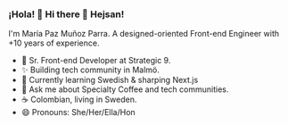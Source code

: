 ### ¡Hola! 👋 Hi there 👋 Hejsan!
I'm María Paz Muñoz Parra.
A designed-oriented Front-end Engineer with +10 years of experience.

- 🔭 Sr. Front-end Developer at Strategic 9. 
- ✨ Building tech community in Malmö.
- 🌱 Currently learning Swedish & sharping Next.js
- 💬 Ask me about Specialty Coffee and tech communities.
- ☕ Colombian, living in Sweden.
- 😄 Pronouns: She/Her/Ella/Hon

<!--
**mariapazmp/mariapazmp** is a ✨ _special_ ✨ repository because its `README.md` (this file) appears on your GitHub profile.

Here are some ideas to get you started:

...

- 👯 I’m looking to collaborate on ...
- 🤔 I’m looking for help with ...
- 💬 Ask me about ...
- 📫 How to reach me: ...
- 😄 Pronouns: ...
- ⚡ Fun fact: ...
-->
